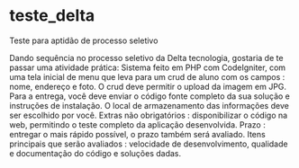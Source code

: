 # teste_delta
Teste para aptidão de processo seletivo

 Dando sequência no processo seletivo da Delta tecnologia, gostaria de te passar uma atividade prática:
    Sistema feito em PHP com CodeIgniter, com uma tela inicial de menu que leva para um crud de aluno com os campos : nome, endereço e foto. O crud deve permitir o upload da imagem em JPG. 
    Para a entrega, você deve enviar o código fonte completo da sua solução e instruções de instalação. O local de armazenamento das informações deve ser escolhido por você. 
  Extras não obrigatórios : disponibilizar o código na web, permitindo o teste completo da aplicação desenvolvida.
  Prazo : entregar o mais rápido possível, o prazo também será avaliado.
  Itens principais que serão avaliados : velocidade de desenvolvimento, qualidade e documentação do código e soluções dadas.


